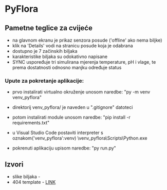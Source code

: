 # PyFlora
## Pametne teglice za cvijeće

- na glavnom ekranu je prikaz senzora posude ('offline' ako nema biljke)
- klik na 'Details' vodi na stranicu posude koja je odabrana
- dostupno je 7 začinskih biljaka
- karakteristike biljaka su odokativno napisane
- SYNC uspoređuje tri simulirana mjerenja temperature, pH i vlage, te prema dostatnosti odnosno manjku određuje status

### Upute za pokretanje aplikacije:

- prvo instalirati virtualno okruženje unosom naredbe:
    "py -m venv venv_pyflora"

- direktorij venv_pyflora/ je naveden u ".gitignore" datoteci

- potom instalirati module unosom naredbe:
    "pip install -r requirements.txt"

- u Visual Studio Code postaviti interpreter s oznakom('venv_pyflora':venv)       \venv_pyflora\Scripts\Python.exe

- pokrenuti aplikaciju upisom naredbe: 
    "py run.py"


## Izvori 

- slike biljaka - 
- 404 template - <a href="https://codepen.io/1832Manaswini/pen/Vwezyjx">LINK</a>





